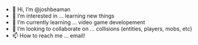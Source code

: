 - 👋 Hi, I’m @joshbeaman
- 👀 I’m interested in ... learning new things
- 🌱 I’m currently learning ... video game developement
- 💞️ I’m looking to collaborate on ... collisions (entities, players, mobs, etc)
- 📫 How to reach me ... email!

<!---
joshbeaman/joshbeaman is a ✨ special ✨ repository because its `README.md` (this file) appears on your GitHub profile.
You can click the Preview link to take a look at your changes.
--->
